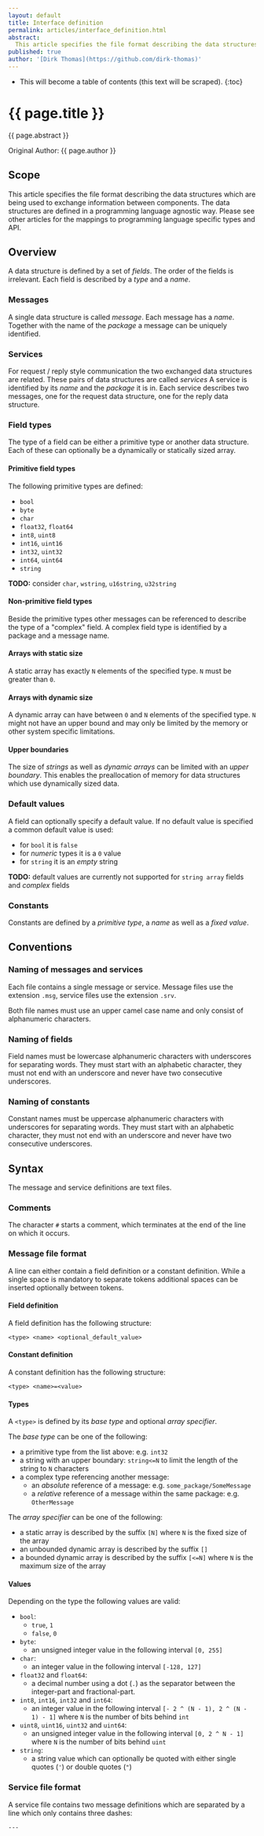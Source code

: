 ```yaml
---
layout: default
title: Interface definition
permalink: articles/interface_definition.html
abstract:
  This article specifies the file format describing the data structures exchanged by ROS 2 components to interact with each other.
published: true
author: '[Dirk Thomas](https://github.com/dirk-thomas)'
---
```


* This will become a table of contents (this text will be scraped).
{:toc}

# {{ page.title }}

<div class="abstract" markdown="1">
{{ page.abstract }}
</div>

Original Author: {{ page.author }}


## Scope

This article specifies the file format describing the data structures which are being used to exchange information between components.
The data structures are defined in a programming language agnostic way.
Please see other articles for the mappings to programming language specific types and API.


## Overview

A data structure is defined by a set of *fields*.
The order of the fields is irrelevant.
Each field is described by a *type* and a *name*.


### Messages

A single data structure is called *message*.
Each message has a *name*.
Together with the name of the *package* a message can be uniquely identified.


### Services

For request / reply style communication the two exchanged data structures are related.
These pairs of data structures are called *services*
A service is identified by its *name* and the *package* it is in.
Each service describes two messages, one for the request data structure, one for the reply data structure.


### Field types

The type of a field can be either a primitive type or another data structure.
Each of these can optionally be a dynamically or statically sized array.


#### Primitive field types

The following primitive types are defined:

* `bool`
* `byte`
* `char`
* `float32`, `float64`
* `int8`, `uint8`
* `int16`, `uint16`
* `int32`, `uint32`
* `int64`, `uint64`
* `string`

<div class="alert alert-warning" markdown="1">
  <b>TODO:</b> consider <code>char</code>, <code>wstring</code>, <code>u16string</code>, <code>u32string</code>
</div>


#### Non-primitive field types

Beside the primitive types other messages can be referenced to describe the type of a "complex" field.
A complex field type is identified by a package and a message name.


#### Arrays with static size

A static array has exactly `N` elements of the specified type.
`N` must be greater than `0`.


#### Arrays with dynamic size

A dynamic array can have between `0` and `N` elements of the specified type.
`N` might not have an upper bound and may only be limited by the memory or other system specific limitations.


#### Upper boundaries

The size of *strings* as well as *dynamic arrays* can be limited with an *upper boundary*.
This enables the preallocation of memory for data structures which use dynamically sized data.


### Default values

A field can optionally specify a default value.
If no default value is specified a common default value is used:

* for `bool` it is `false`
* for *numeric* types it is a `0` value
* for `string` it is an *empty* string

<div class="alert alert-warning" markdown="1">
  <b>TODO:</b> default values are currently not supported for <code>string array</code> fields and <i>complex</i> fields
</div>


### Constants

Constants are defined by a *primitive type*, a *name* as well as a *fixed value*.


## Conventions

### Naming of messages and services

Each file contains a single message or service.
Message files use the extension `.msg`, service files use the extension `.srv`.

Both file names must use an upper camel case name and only consist of alphanumeric characters.


### Naming of fields

Field names must be lowercase alphanumeric characters with underscores for separating words.
They must start with an alphabetic character, they must not end with an underscore and never have two consecutive underscores.


### Naming of constants

Constant names must be uppercase alphanumeric characters with underscores for separating words.
They must start with an alphabetic character, they must not end with an underscore and never have two consecutive underscores.


## Syntax

The message and service definitions are text files.


### Comments

The character `#` starts a comment, which terminates at the end of the line on which it occurs.


### Message file format

A line can either contain a field definition or a constant definition.
While a single space is mandatory to separate tokens additional spaces can be inserted optionally between tokens.


#### Field definition

A field definition has the following structure:

    <type> <name> <optional_default_value>


#### Constant definition

A constant definition has the following structure:

    <type> <name>=<value>


#### Types

A `<type>` is defined by its *base type* and optional *array specifier*.

The *base type* can be one of the following:

* a primitive type from the list above: e.g. `int32`
* a string with an upper boundary: `string<=N` to limit the length of the string to `N` characters
* a complex type referencing another message:
  * an *absolute* reference of a message: e.g. `some_package/SomeMessage`
  * a *relative* reference of a message within the same package: e.g. `OtherMessage`

The *array specifier* can be one of the following:

* a static array is described by the suffix `[N]` where `N` is the fixed size of the array
* an unbounded dynamic array is described by the suffix `[]`
* a bounded dynamic array is described by the suffix `[<=N]`  where `N` is the maximum size of the array


#### Values

Depending on the type the following values are valid:

* `bool`:
  * `true`, `1`
  * `false`, `0`
* `byte`:
  * an unsigned integer value in the following interval `[0, 255]`
* `char`:
  * an integer value in the following interval `[-128, 127]`
* `float32` and `float64`:
  * a decimal number using a dot (`.`) as the separator between the integer-part and fractional-part.
* `int8`, `int16`, `int32` and `int64`:
  * an integer value in the following interval `[- 2 ^ (N - 1), 2 ^ (N - 1) - 1]` where `N` is the number of bits behind `int`
* `uint8`, `uint16`, `uint32` and `uint64`:
  * an unsigned integer value in the following interval `[0, 2 ^ N - 1]` where `N` is the number of bits behind `uint`
* `string`:
  * a string value which can optionally be quoted with either single quotes (`'`) or double quotes (`"`)


### Service file format

A service file contains two message definitions which are separated by a line which only contains three dashes:

    ---
